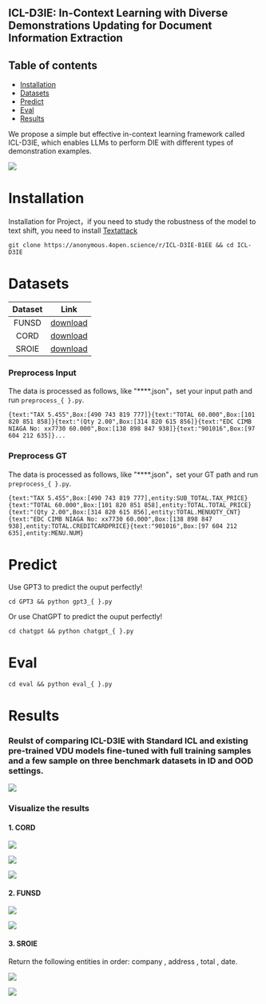 ## ICL-D3IE: In-Context Learning with Diverse Demonstrations Updating for Document Information Extraction

## Table of contents
* [Installation](#installation)
* [Datasets](#datasets)
* [Predict](#predict)
* [Eval](#eval)
* [Results](#results)


We propose a simple but effective in-context learning framework called ICL-D3IE, which enables LLMs to perform DIE with different types of demonstration examples. 

![](https://user-images.githubusercontent.com/111342294/223765044-5fcfc41b-0b5f-4b56-bd64-9aeefba39791.png)


# Installation

Installation for Project，if you need to study the robustness of the model to text shift, you need to install [Textattack](https://github.com/QData/TextAttack)

```
git clone https://anonymous.4open.science/r/ICL-D3IE-B1EE && cd ICL-D3IE
```

# Datasets

| Dataset | Link      |
|:--------:| :------------:|
| FUNSD | [download](https://www.kaggle.com/datasets/aravindram11/funsdform-understanding-noisy-scanned-documents)|
| CORD | [download](https://github.com/clovaai/cord)|
| SROIE | [download](https://www.kaggle.com/datasets/urbikn/sroie-datasetv2)|


### Preprocess Input

The data is processed as follows, like "****.json"，set your input path and run `preprocess_{ }.py`.

```
{text:"TAX 5.455",Box:[490 743 819 777]}{text:"TOTAL 60.000",Box:[101 820 851 858]}{text:"(Qty 2.00",Box:[314 820 615 856]}{text:"EDC CIMB NIAGA No: xx7730 60.000",Box:[138 898 847 938]}{text:"901016",Box:[97 604 212 635]}...
```

### Preprocess GT

The data is processed as follows, like "****.json"，set your GT path and run `preprocess_{ }.py`.

```
{text:"TAX 5.455",Box:[490 743 819 777],entity:SUB_TOTAL.TAX_PRICE}{text:"TOTAL 60.000",Box:[101 820 851 858],entity:TOTAL.TOTAL_PRICE}{text:"(Qty 2.00",Box:[314 820 615 856],entity:TOTAL.MENUQTY_CNT}{text:"EDC CIMB NIAGA No: xx7730 60.000",Box:[138 898 847 938],entity:TOTAL.CREDITCARDPRICE}{text:"901016",Box:[97 604 212 635],entity:MENU.NUM}
```

# Predict

Use GPT3 to predict the ouput perfectly!

```
cd GPT3 && python gpt3_{ }.py 
```

Or use ChatGPT to predict the ouput perfectly!

```
cd chatgpt && python chatgpt_{ }.py
```

# Eval

```
cd eval && python eval_{ }.py
```

# Results

### Reulst of comparing ICL-D3IE with Standard ICL and existing pre-trained VDU models fine-tuned with full training samples and a few sample on three benchmark datasets in ID and OOD settings.

![](https://user-images.githubusercontent.com/111342294/223914428-6f8c0f1a-9ce7-4675-b3f0-28fe66230a03.png)


### Visualize the results

#### 1. CORD 

![](https://user-images.githubusercontent.com/111342294/223915171-d0fabd21-3508-476d-8fa3-5feff61c8730.png)

![](https://user-images.githubusercontent.com/111342294/223932814-7265a731-b93a-4b1e-a204-77b5762a4db2.png)

![](https://user-images.githubusercontent.com/111342294/223932985-f39fd0c9-b0ca-4a61-bc9a-39a7d0b09531.png)

#### 2. FUNSD

![](https://user-images.githubusercontent.com/111342294/223934418-87442fcd-e6d4-456b-b470-c37d9597fd0d.png)

![](https://user-images.githubusercontent.com/111342294/223934719-3430703a-6812-41ec-8d37-c0f6816286e6.png)


#### 3. SROIE

Return the following entities in order: company , address , total , date.

![](https://user-images.githubusercontent.com/111342294/223933472-7dc22ea7-2297-4cea-a9e5-0ffd949a9073.png)

![](https://user-images.githubusercontent.com/111342294/223933642-ee28049a-8f42-42f9-831c-325719234df4.png)





